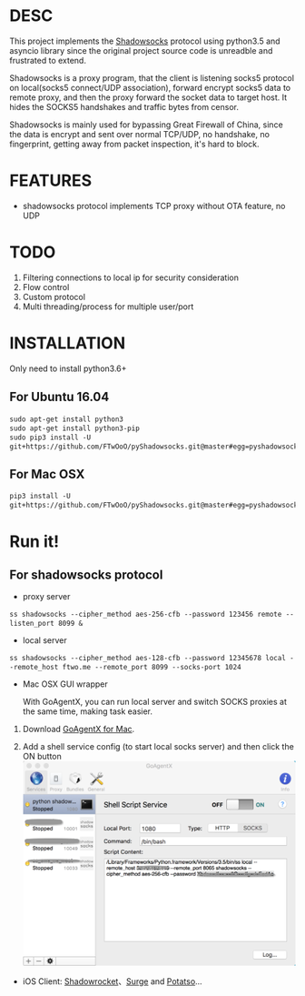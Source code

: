 # DESC

This project implements the [Shadowsocks](https://github.com/shadowsocks/shadowsocks) protocol using python3.5 and asyncio library
 since the original project source code is unreadble and frustrated to extend.

Shadowsocks is a proxy program, that the client is listening socks5 protocol on local(socks5 connect/UDP association), 
forward encrypt socks5 data to remote proxy, and then the proxy forward the socket data to target host. It hides the SOCKS5
 handshakes and traffic bytes from censor.

Shadowsocks is mainly used for bypassing Great Firewall of China, since the data is encrypt and sent over 
normal TCP/UDP, no handshake, no fingerprint, getting away from packet inspection, it's hard to block.

# FEATURES
* shadowsocks protocol implements TCP proxy without OTA feature, no UDP  
 
# TODO

1. Filtering connections to local ip for security consideration
2. Flow control
3. Custom protocol
4. Multi threading/process for multiple user/port

# INSTALLATION
Only need to install python3.6+

## For Ubuntu 16.04

```
sudo apt-get install python3
sudo apt-get install python3-pip
sudo pip3 install -U git+https://github.com/FTwOoO/pyShadowsocks.git@master#egg=pyshadowsocks
```

## For Mac OSX

```shell
pip3 install -U git+https://github.com/FTwOoO/pyShadowsocks.git@master#egg=pyshadowsocks
```

# Run it!

## For shadowsocks protocol

* proxy server

```shell
ss shadowsocks --cipher_method aes-256-cfb --password 123456 remote --listen_port 8099 &
```

* local server

```shell
ss shadowsocks --cipher_method aes-128-cfb --password 12345678 local --remote_host ftwo.me --remote_port 8099 --socks-port 1024

```
   
* Mac OSX GUI wrapper

    With GoAgentX, you can run local server and switch SOCKS proxies at the same time, making task easier. 

1. Download [GoAgentX for Mac](https://goagentx.googlecode.com/files/GoAgentX-v2.2.9.dmg).

2. Add a shell service config (to start local socks server) and then click the ON button
![GoAgentX setting for pyShadowsocks](screenshots/goagentx_shell_service_config.png)

* iOS Client: [Shadowrocket](https://itunes.apple.com/cn/app/shadowrocket/id932747118?mt=8)、[Surge](https://itunes.apple.com/us/app/surge-web-developer-tool-proxy/id1040100637?mt=8) and [Potatso](https://itunes.apple.com/cn/app/tu-dou-si-potatso-qiang-da/id1070901416?l=en&mt=8)...
